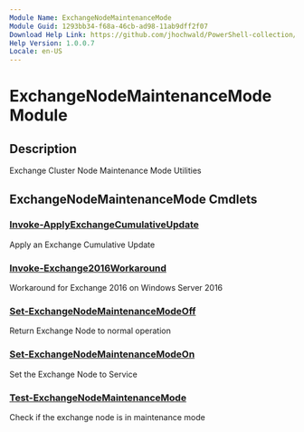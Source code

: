 ```yaml
---
Module Name: ExchangeNodeMaintenanceMode
Module Guid: 1293bb34-f68a-46cb-ad98-11ab9dff2f07
Download Help Link: https://github.com/jhochwald/PowerShell-collection/release/ExchangeNodeMaintenanceMode/docs/ExchangeNodeMaintenanceMode.md
Help Version: 1.0.0.7
Locale: en-US
---
```


# ExchangeNodeMaintenanceMode Module
## Description
Exchange Cluster Node Maintenance Mode Utilities

## ExchangeNodeMaintenanceMode Cmdlets
### [Invoke-ApplyExchangeCumulativeUpdate](Invoke-ApplyExchangeCumulativeUpdate.md)
Apply an Exchange Cumulative Update

### [Invoke-Exchange2016Workaround](Invoke-Exchange2016Workaround.md)
Workaround for Exchange 2016 on Windows Server 2016

### [Set-ExchangeNodeMaintenanceModeOff](Set-ExchangeNodeMaintenanceModeOff.md)
Return Exchange Node to normal operation

### [Set-ExchangeNodeMaintenanceModeOn](Set-ExchangeNodeMaintenanceModeOn.md)
Set the Exchange Node to Service

### [Test-ExchangeNodeMaintenanceMode](Test-ExchangeNodeMaintenanceMode.md)
Check if the exchange node is in maintenance mode


